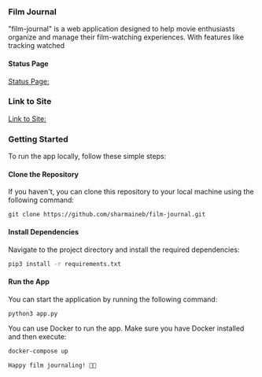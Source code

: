 ### Film Journal

"film-journal" is a web application designed to help movie enthusiasts organize and manage their film-watching experiences. With features like tracking watched 

#### Status Page
[Status Page:](https://stats.uptimerobot.com/ZxZ8nCPQOR/795385174)

### Link to Site
[Link to Site:](https://film-journal-app.dev.shaaaarmaineb.me/)

### Getting Started

To run the app locally, follow these simple steps:

#### Clone the Repository

If you haven't, you can clone this repository to your local machine using the following command:

```
git clone https://github.com/sharmaineb/film-journal.git
```

#### Install Dependencies

Navigate to the project directory and install the required dependencies:

```bash
pip3 install -r requirements.txt
```

#### Run the App

You can start the application by running the following command:

```bash
python3 app.py
```
You can use Docker to run the app. Make sure you have Docker installed and then execute:

```bash
docker-compose up

Happy film journaling! 🎥📝
